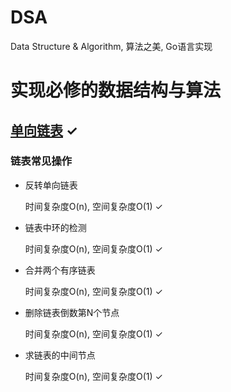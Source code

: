 # DSA
 Data Structure &amp; Algorithm, 算法之美, Go语言实现

# 实现必修的数据结构与算法

## [单向链表](https://github.com/cocos543/DSA/blob/master/linkedlist/singly_linked_list.go) ✓

### 链表常见操作
* 反转单向链表

    时间复杂度O(n), 空间复杂度O(1) ✓

* 链表中环的检测

    时间复杂度O(n), 空间复杂度O(1) ✓

* 合并两个有序链表

    时间复杂度O(n), 空间复杂度O(1) ✓

* 删除链表倒数第N个节点

    时间复杂度O(n), 空间复杂度O(1) ✓

* 求链表的中间节点

    时间复杂度O(n), 空间复杂度O(1) ✓
